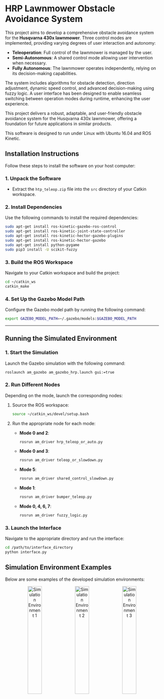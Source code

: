 
# HRP Lawnmower Obstacle Avoidance System

This project aims to develop a comprehensive obstacle avoidance system for the **Husqvarna 430x lawnmower**. Three control modes are implemented, providing varying degrees of user interaction and autonomy:

- **Teleoperation**: Full control of the lawnmower is managed by the user.
- **Semi-Autonomous**: A shared control mode allowing user intervention when necessary.
- **Fully Autonomous**: The lawnmower operates independently, relying on its decision-making capabilities.

The system includes algorithms for obstacle detection, direction adjustment, dynamic speed control, and advanced decision-making using fuzzy logic. A user interface has been designed to enable seamless switching between operation modes during runtime, enhancing the user experience.

This project delivers a robust, adaptable, and user-friendly obstacle avoidance system for the Husqvarna 430x lawnmower, offering a foundation for future applications in similar products.

This software is designed to run under Linux with Ubuntu 16.04 and ROS Kinetic.

## Installation Instructions

Follow these steps to install the software on your host computer:

### 1. Unpack the Software
- Extract the `htp_teleop.zip` file into the `src` directory of your Catkin workspace.

### 2. Install Dependencies
Use the following commands to install the required dependencies:

```bash
sudo apt-get install ros-kinetic-gazebo-ros-control
sudo apt-get install ros-kinetic-joint-state-controller
sudo apt-get install ros-kinetic-hector-gazebo-plugins
sudo apt-get install ros-kinetic-hector-gazebo
sudo apt-get install python-pygame
sudo pip3 install -U scikit-fuzzy
```

### 3. Build the ROS Workspace
Navigate to your Catkin workspace and build the project:

```bash
cd ~/catkin_ws
catkin_make
```

### 4. Set Up the Gazebo Model Path
Configure the Gazebo model path by running the following command:

```bash
export GAZEBO_MODEL_PATH=~/.gazebo/models:$GAZEBO_MODEL_PATH
```

---

## Running the Simulated Environment

### 1. Start the Simulation
Launch the Gazebo simulation with the following command:

```bash
roslaunch am_gazebo am_gazebo_hrp.launch gui:=true
```

### 2. Run Different Nodes
Depending on the mode, launch the corresponding nodes:

1. Source the ROS workspace:
   ```bash
   source ~/catkin_ws/devel/setup.bash
   ```

2. Run the appropriate node for each mode:
   - **Mode 0 and 2**:
     ```bash
     rosrun am_driver hrp_teleop_or_auto.py
     ```
   - **Mode 0 and 3**:
     ```bash
     rosrun am_driver teleop_or_slowdown.py
     ```
   - **Mode 5**:
     ```bash
     rosrun am_driver shared_control_slowdown.py
     ```
   - **Mode 1**:
     ```bash
     rosrun am_driver bumper_teleop.py
     ```
   - **Mode 0, 4, 6, 7**:
     ```bash
     rosrun am_driver fuzzy_logic.py
     ```

### 3. Launch the Interface
Navigate to the appropriate directory and run the interface:

```bash
cd /path/to/interface_directory
python interface.py
```

## Simulation Environment Examples

Below are some examples of the developed simulation environments:

<p align="center">
  <img src="supplementary/1.png" alt="Simulation Environment 1" width="30%" />
  <img src="supplementary/2.png" alt="Simulation Environment 2" width="30%" />
  <img src="supplementary/3.png" alt="Simulation Environment 3" width="30%" />
</p>
